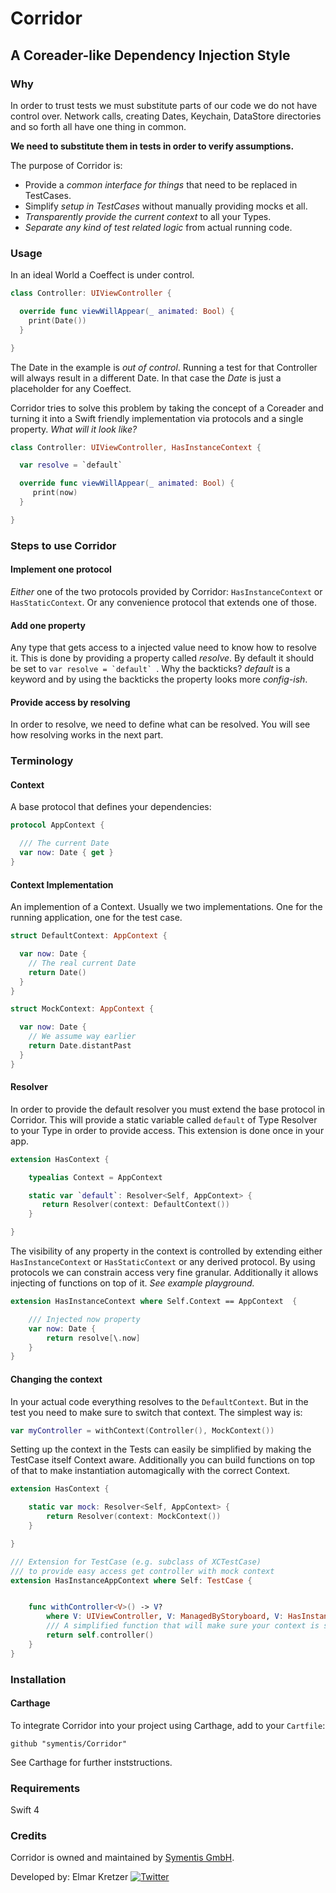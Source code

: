 # Corridor

## A Coreader-like Dependency Injection Style

### Why

In order to trust tests we must substitute parts of our code we do not have control over.
Network calls, creating Dates, Keychain, DataStore directories and so forth all have one thing in common. 

__We need to substitute them in tests in order to verify assumptions.__

The purpose of Corridor is:

   - Provide a _common interface for things_ that need to be replaced in TestCases.
  - Simplify _setup in TestCases_ without manually providing mocks et all.
  - _Transparently provide the current context_ to all your Types.
  - _Separate any kind of test related logic_ from actual running code.


### Usage

In an ideal World a Coeffect is under control.

```swift
class Controller: UIViewController {

  override func viewWillAppear(_ animated: Bool) {
    print(Date())
  }

}
```

The Date in the example is _out of control_.
Running a test for that Controller will always result in a different Date.
In that case the _Date_ is just a placeholder for any Coeffect.

Corridor tries to solve this problem by taking the concept of a Coreader and
turning it into a Swift friendly implementation via protocols and a single property.
_What will it look like?_

```swift
class Controller: UIViewController, HasInstanceContext {

  var resolve = `default`

  override func viewWillAppear(_ animated: Bool) {
     print(now)
  }

}
```

### Steps to use Corridor

#### Implement one protocol
_Either_ one of the two protocols provided by Corridor: `HasInstanceContext` or `HasStaticContext`.
Or any convenience protocol that extends one of those.

####  Add one property
Any type that gets access to a injected value need to know how to resolve it.
This is done by providing a property called _resolve_.
By default it should be set to ```var resolve = `default` ```.
Why the backticks?
_default_ is a keyword and by using the backticks the property looks
more _config-ish_.

#### Provide access by resolving
In order to resolve, we need to define what can be resolved.
You will see how resolving works in the next part.

### Terminology

#### Context
A base protocol that defines your dependencies:

```swift
protocol AppContext {

  /// The current Date
  var now: Date { get }
}
```

#### Context Implementation
An implemention of a Context.
Usually we two implementations.
One for the running application, one for the test case.

```swift
struct DefaultContext: AppContext {

  var now: Date {
    // The real current Date
    return Date()
  }
}

struct MockContext: AppContext {

  var now: Date {
    // We assume way earlier
    return Date.distantPast
  }
}
```

#### Resolver
In order to provide the default resolver you must extend the base protocol in
Corridor. This will provide a static variable called `default` of Type Resolver 
to your Type in order to provide access.
This extension is done once in your app.

```swift
extension HasContext {

    typealias Context = AppContext

    static var `default`: Resolver<Self, AppContext> {
       return Resolver(context: DefaultContext())
    }

}
```

The visibility of any property in the context is controlled by extending
either `HasInstanceContext` or `HasStaticContext` or any derived protocol.
By using protocols we can constrain access very fine granular.
Additionally it allows injecting of functions on top of it. 
_See example playground._

```swift
extension HasInstanceContext where Self.Context == AppContext  {

    /// Injected now property
    var now: Date {
        return resolve[\.now]
    }
}
```

#### Changing the context
In your actual code everything resolves to the `DefaultContext`.
But in the test you need to make sure to switch that context.
The simplest way is:

```swift
var myController = withContext(Controller(), MockContext())
```

Setting up the context in the Tests can easily be simplified by making
the TestCase itself Context aware. Additionally you can build
functions on top of that to make instantiation automagically with the
correct Context.

```swift
extension HasContext {

    static var mock: Resolver<Self, AppContext> {
        return Resolver(context: MockContext())
    }

}

/// Extension for TestCase (e.g. subclass of XCTestCase)
/// to provide easy access get controller with mock context
extension HasInstanceAppContext where Self: TestCase {


    func withController<V>() -> V?
        where V: UIViewController, V: ManagedByStoryboard, V: HasInstanceAppContext {
        /// A simplified function that will make sure your context is set.
        return self.controller()
    }
}
```

### Installation

#### Carthage

To integrate Corridor into your project using Carthage, add to your `Cartfile`:

```ogdl
github "symentis/Corridor"
```

See Carthage for further inststructions.

### Requirements
Swift 4

### Credits
Corridor is owned and maintained by [Symentis GmbH](http://symentis.com).

Developed by: Elmar Kretzer
[![Twitter](https://img.shields.io/badge/twitter-@elmkretzer-blue.svg?style=flat)](http://twitter.com/elmkretzer)




